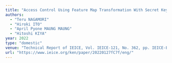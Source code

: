 ```yaml
---
title: "Access Control Using Feature Map Transformation With Secret Key for Object Detection Models"
authors:
  - "Teru NAGAMORI"
  - "Hiroki ITO"
  - "April Pyone MAUNG MAUNG"
  - "Hitoshi KIYA"
year: 2022
type: "domestic"
venue: "Technical Report of IEICE, Vol. IEICE-121, No. 362, pp. IEICE-EMM2021-85, オンライン, 2022-01-27."
url: "https://www.ieice.org/ken/paper/20220127fC7f/eng/"
---
```

